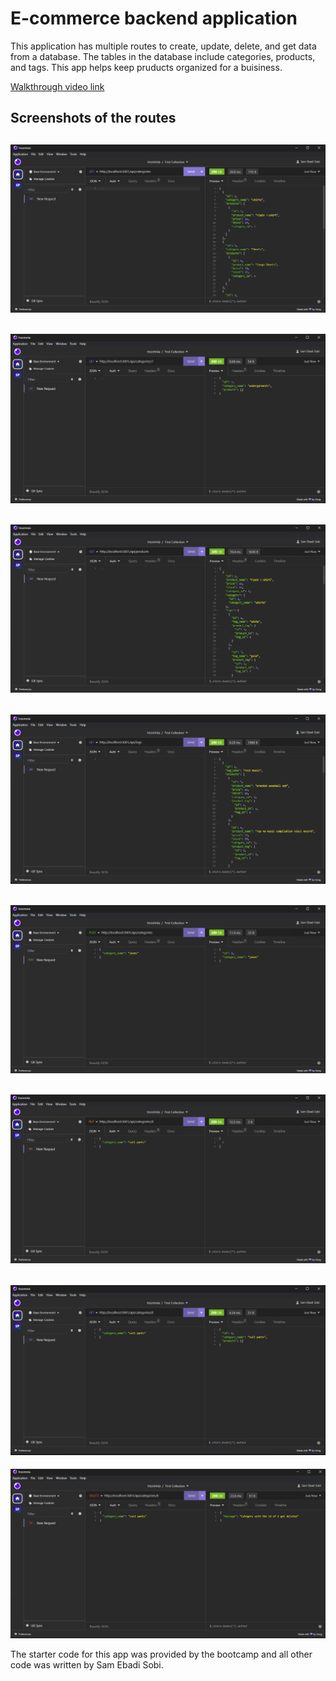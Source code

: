 # E-commerce backend application

This application has multiple routes to create, update, delete, and get data from a database. The tables in the database include categories, products, and tags. This app helps keep pruducts organized for a buisiness.

[Walkthrough video link](https://drive.google.com/file/d/1L8IjPy8MigRnHWRQ95jCLe664eU9EzMm/view)

## Screenshots of the routes

## ![screenshot 1](/img/ss1.png)

## ![screenshot 2](/img/ss2.png)

## ![screenshot 3](/img/ss3.png)

## ![screenshot 4](/img/ss4.png)

## ![screenshot 5](/img/ss5.png)

## ![screenshot 6](/img/ss6.png)

## ![screenshot 7](/img/ss7.png)

![screenshot 8](/img/ss8.png)

The starter code for this app was provided by the bootcamp and all other code was written by Sam Ebadi Sobi.
